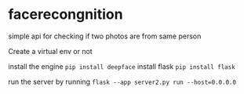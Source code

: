 # facerecongnition
simple api for checking if two photos are from same person


Create a virtual env or not

install the engine
```pip install deepface```
install flask
```pip install flask```

run the server by running
```flask --app server2.py run --host=0.0.0.0```
